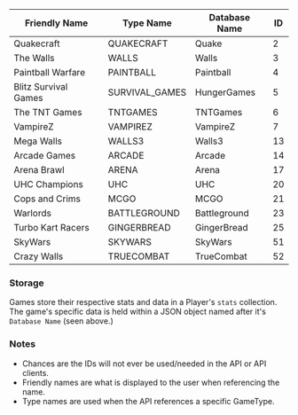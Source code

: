 | Friendly Name         | Type Name       | Database Name | ID            |
| -------------         | -------------   | ------------- | ------------- |
| Quakecraft            | QUAKECRAFT      | Quake         | 2             |
| The Walls             | WALLS           | Walls         | 3             |
| Paintball Warfare     | PAINTBALL       | Paintball     | 4             |
| Blitz Survival Games  | SURVIVAL_GAMES  | HungerGames   | 5             |
| The TNT Games         | TNTGAMES        | TNTGames      | 6             |
| VampireZ              | VAMPIREZ        | VampireZ      | 7             |
| Mega Walls            | WALLS3          | Walls3        | 13            |
| Arcade Games          | ARCADE          | Arcade        | 14            |
| Arena Brawl           | ARENA           | Arena         | 17            |
| UHC Champions         | UHC             | UHC           | 20            |
| Cops and Crims        | MCGO            | MCGO          | 21            |
| Warlords              | BATTLEGROUND    | Battleground  | 23            |
| Turbo Kart Racers     | GINGERBREAD     | GingerBread   | 25            |
| SkyWars               | SKYWARS         | SkyWars       | 51            |
| Crazy Walls           | TRUECOMBAT      | TrueCombat    | 52            |

### Storage
Games store their respective stats and data in a Player's `stats` collection. The game's specific data is held within a JSON object named after it's `Database Name` (seen above.)

### Notes
* Chances are the IDs will not ever be used/needed in the API or API clients.
* Friendly names are what is displayed to the user when referencing the name.
* Type names are used when the API references a specific GameType.
